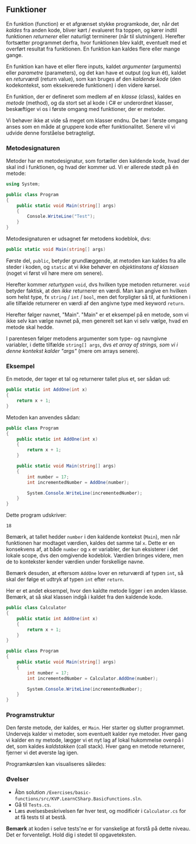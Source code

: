 ## Funktioner

En funktion (function) er et afgrænset stykke programkode, der, når det _kaldes_ fra anden kode, bliver kørt / evalueret fra toppen, og kører indtil funktionen _returnerer_ eller naturligt terminerer (når til slutningen). Herefter fortsætter programmet derfra, hvor funktionen blev kaldt, eventuelt med et overført resultat fra funktionen. En funktion kan kaldes flere eller mange gange.

En funktion kan have et eller flere inputs, kaldet _argumenter_ (arguments) eller _parametre_ (parameters), og det kan have et output (og kun ét), kaldet en _returværdi_ (return value), som kan bruges af den _kaldende kode_ (den kodekontekst, som eksekverede funktionen) i den videre kørsel.

En funktion, der er defineret som medlem af en _klasse_ (class), kaldes en _metode_ (method), og da stort set al kode i C# er underordnet klasser, beskæftiger vi os i første omgang med funktioner, der er metoder. 

Vi behøver ikke at vide så meget om klasser endnu. De bør i første omgang anses som en måde at gruppere kode efter funktionalitet. Senere vil vi udvide denne forståelse betragteligt.

### Metodesignaturen

Metoder har en metodesignatur, som fortæller den kaldende kode, hvad der skal ind i funktionen, og hvad der kommer ud. Vi er allerede stødt på én metode:

```csharp
using System;

public class Program
{
    public static void Main(string[] args)
    {
        Console.WriteLine("Test");
    }
}
```

Metodesignaturen er udsagnet før metodens kodeblok, dvs:

```csharp
public static void Main(string[] args)
```

Første del, `public`, betyder grundlæggende, at metoden kan kaldes fra alle steder i koden, og `static` at vi ikke behøver en _objektinstans af klassen_ (noget vi først vil høre mere om senere). 

Herefter kommer _returtypen_ `void`, dvs hvilken type metoden returnerer. `void` betyder faktisk, at den _ikke_ returnerer en værdi. Man kan angive en hvilken som helst type, fx `string` / `int` / `bool`, men det forpligter så til, at funktionen i alle tilfælde returnerer en værdi af den angivne type med keyword `return`.

Herefter følger navnet, "Main". "Main" er et eksempel på en metode, som vi ikke selv kan vælge navnet på, men generelt set kan vi selv vælge, hvad en metode skal hedde.

I parentesen følger metodens argumenter som type- og navngivne variabler, i dette tilfælde `string[] args`, dvs _et array af strings, som vi i denne kontekst kalder "args"_ (mere om arrays senere).

### Eksempel

En metode, der tager et tal og returnerer tallet plus et, ser sådan ud:

```csharp
public static int AddOne(int x)
{
    return x + 1;
}
```

Metoden kan anvendes sådan:

```csharp
public class Program 
{
    public static int AddOne(int x)
    {
        return x + 1;
    }

    public static void Main(string[] args) 
    {
        int number = 17;
        int incrementedNumber = AddOne(number);

        System.Console.WriteLine(incrementedNumber);
    }
}
```

Dette program udskriver:

```
18
```

Bemærk, at tallet hedder `number` i den kaldende kontekst (`Main`), men når funktionen har modtaget værdien, kaldes det samme tal `x`. Dette er en konsekvens af, at både `number` og `x` er variabler, der kun eksisterer i det lokale scope, dvs den omgivende kodeblok. Værdien bringes videre, men de to kontekster kender værdien under forskellige navne.

Bemærk desuden, at eftersom `AddOne` lover en returværdi af typen `int`, så skal der følge et udtryk af typen `int` efter `return`.

Her er et andet eksempel, hvor den kaldte metode ligger i en anden klasse. Bemærk, at så skal klassen indgå i kaldet fra den kaldende kode.

```csharp
public class Calculator
{
    public static int AddOne(int x)
    {
        return x + 1;
    }
}

public class Program 
{
    public static void Main(string[] args) 
    {
        int number = 17;
        int incrementedNumber = Calculator.AddOne(number);

        System.Console.WriteLine(incrementedNumber);
    }
}
```

### Programstruktur

Den første metode, der kaldes, er `Main`. Her starter og slutter programmet. Undervejs kalder vi metoder, som eventuelt kalder nye metoder. Hver gang vi kalder en ny metode, lægger vi et nyt lag af lokal hukommelse ovenpå i det, som kaldes _kaldstakken_ (call stack). Hver gang en metode returnerer, fjerner vi det øverste lag igen.

Programkørslen kan visualiseres således:

<visualisering af kaldstakken>

### Øvelser

- Åbn solution `/Exercises/basic-functions/src/KVP.LearnCSharp.BasicFunctions.sln`.
- Gå til `Tests.cs`.
- Læs øvelsesbeskrivelsen før hver test, og modificér i `Calculator.cs` for at få tests til at bestå.

**Bemærk** at koden i selve tests'ne er for vanskelige at forstå på dette niveau. Det er forventeligt. Hold dig i stedet til opgaveteksten.